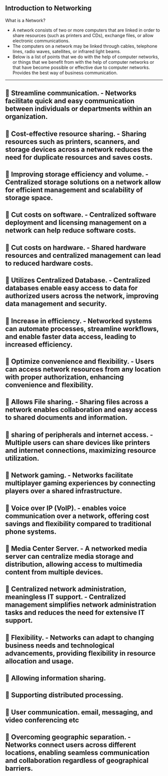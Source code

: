 Introduction to Networking
-------------------------------------------------------------------------------------------------------------------------------------------------------------------------------------------------------------------------------------------------------------------------------
What is a Network? 

- A network consists of two or more computers that are linked in order to share resources (such as printers and CDs), exchange files, or allow electronic communications. 
- The computers on a network may be linked through cables, telephone lines, radio waves, satellites, or infrared light beams. 
- Below is a list of points that we do with the help of computer networks, or things that we benefit from with the help of computer networks or that have become possible or effective due to computer networks. Provides the best way of business communication. 
----------------------------------------------------------------------------------------------------------------------------------------------------------------------------------------------------------------------------------------------------------------------------
	Streamline communication. 
		- Networks facilitate quick and easy communication between individuals or departments within an organization.
----------------------------------------------------------------------------------------------------------------------------------------------------------------------------------------------------------------------------------------------------------------------------
	Cost-effective resource sharing. 
		- Sharing resources such as printers, scanners, and storage devices across a network reduces the need for duplicate resources and saves costs.
----------------------------------------------------------------------------------------------------------------------------------------------------------------------------------------------------------------------------------------------------------------------------
	Improving storage efficiency and volume. 
		- Centralized storage solutions on a network allow for efficient management and scalability of storage space.
----------------------------------------------------------------------------------------------------------------------------------------------------------------------------------------------------------------------------------------------------------------------------
	Cut costs on software. 
		- Centralized software deployment and licensing management on a network can help reduce software costs.
----------------------------------------------------------------------------------------------------------------------------------------------------------------------------------------------------------------------------------------------------------------------------
	Cut costs on hardware. 
		- Shared hardware resources and centralized management can lead to reduced hardware costs.
----------------------------------------------------------------------------------------------------------------------------------------------------------------------------------------------------------------------------------------------------------------------------
	Utilizes Centralized Database. 
		- Centralized databases enable easy access to data for authorized users across the network, improving data management and security.
----------------------------------------------------------------------------------------------------------------------------------------------------------------------------------------------------------------------------------------------------------------------------
	Increase in efficiency. 
		- Networked systems can automate processes, streamline workflows, and enable faster data access, leading to increased efficiency.
----------------------------------------------------------------------------------------------------------------------------------------------------------------------------------------------------------------------------------------------------------------------------
	Optimize convenience and flexibility.
		- Users can access network resources from any location with proper authorization, enhancing convenience and flexibility.
----------------------------------------------------------------------------------------------------------------------------------------------------------------------------------------------------------------------------------------------------------------------------
	Allows File sharing. 
		- Sharing files across a network enables collaboration and easy access to shared documents and information.
----------------------------------------------------------------------------------------------------------------------------------------------------------------------------------------------------------------------------------------------------------------------------
	sharing of peripherals and internet access. 
		- Multiple users can share devices like printers and internet connections, maximizing resource utilization.
----------------------------------------------------------------------------------------------------------------------------------------------------------------------------------------------------------------------------------------------------------------------------
	Network gaming. 
		- Networks facilitate multiplayer gaming experiences by connecting players over a shared infrastructure.
----------------------------------------------------------------------------------------------------------------------------------------------------------------------------------------------------------------------------------------------------------------------------
	Voice over IP (VoIP). 
		- enables voice communication over a network, offering cost savings and flexibility compared to traditional phone systems.
----------------------------------------------------------------------------------------------------------------------------------------------------------------------------------------------------------------------------------------------------------------------------
	Media Center Server. 
		- A networked media server can centralize media storage and distribution, allowing access to multimedia content from multiple devices.
----------------------------------------------------------------------------------------------------------------------------------------------------------------------------------------------------------------------------------------------------------------------------
	Centralized network administration, meaningless IT support. 
		- Centralized management simplifies network administration tasks and reduces the need for extensive IT support.
----------------------------------------------------------------------------------------------------------------------------------------------------------------------------------------------------------------------------------------------------------------------------
	Flexibility.
		- Networks can adapt to changing business needs and technological advancements, providing flexibility in resource allocation and usage.
----------------------------------------------------------------------------------------------------------------------------------------------------------------------------------------------------------------------------------------------------------------------------
	Allowing information sharing. 
----------------------------------------------------------------------------------------------------------------------------------------------------------------------------------------------------------------------------------------------------------------------------
	Supporting distributed processing. 
----------------------------------------------------------------------------------------------------------------------------------------------------------------------------------------------------------------------------------------------------------------------------
	User communication. email, messaging, and video conferencing etc
----------------------------------------------------------------------------------------------------------------------------------------------------------------------------------------------------------------------------------------------------------------------------
	Overcoming geographic separation. 
		- Networks connect users across different locations, enabling seamless communication and collaboration regardless of geographical barriers.
----------------------------------------------------------------------------------------------------------------------------------------------------------------------------------------------------------------------------------------------------------------------------
